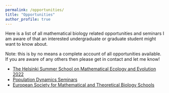 ```yaml
---
permalink: /opportunities/
title: "Opportunities"
author_profile: true
---
```


Here is a list of all mathematical biology related opportunities and seminars I am aware of that an 
interested undergraduate or graduate student might want to know about.

Note: this is by no means a complete account of all opportunities available. If you are aware of any others then please get
in contact and let me know!

* [The Helsinki Summer School on Mathematical Ecology and Evolution 2022](https://wiki.helsinki.fi/display/BioMath/Summer+Schools)
* [Population Dynamics Seminars](https://adras81.bitbucket.io/PopDynSeminars.html)
* [European Society for Mathematical and Theoretical Biology Schools](https://www.esmtb.org/Schools)

